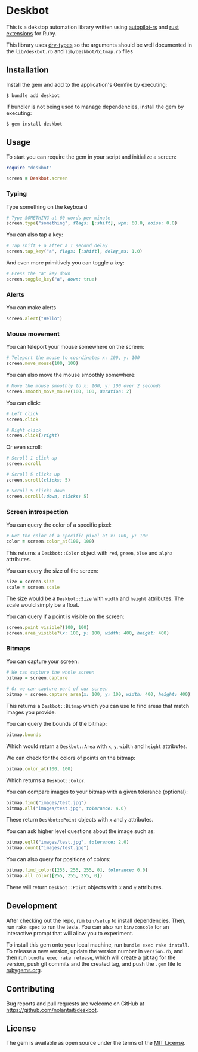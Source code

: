 # Deskbot

This is a dekstop automation library written using
[autopilot-rs](https://github.com/autopilot-rs) and
[rust extensions](https://bundler.io/blog/2023/01/31/rust-gem-skeleton.html)
for Ruby.

This library uses [dry-types](https://dry-rb.org/gems/dry-types/1.7/) so the
arguments should be well documented in
the `lib/deskbot.rb` and `lib/deskbot/bitmap.rb` files

## Installation

Install the gem and add to the application's Gemfile by executing:

    $ bundle add deskbot

If bundler is not being used to manage dependencies, install the gem by executing:

    $ gem install deskbot

## Usage

To start you can require the gem in your script and initialize a screen:

```ruby
require "deskbot"

screen = Deskbot.screen
```

### Typing

Type something on the keyboard

```ruby
# Type SOMETHING at 60 words per minute
screen.type("something", flags: [:shift], wpm: 60.0, noise: 0.0)
```

You can also tap a key:

```ruby
# Tap shift + a after a 1 second delay
screen.tap_key("a", flags: [:shift], delay_ms: 1.0)
```

And even more primitively you can toggle a key:

```ruby
# Press the "a" key down
screen.toggle_key("a", down: true)
```

### Alerts

You can make alerts

```ruby
screen.alert("Hello")
```

### Mouse movement

You can teleport your mouse somewhere on the screen:

```ruby
# Teleport the mouse to coordinates x: 100, y: 100
screen.move_mouse(100, 100)
```

You can also move the mouse smoothly somewhere:

```ruby
# Move the mouse smoothly to x: 100, y: 100 over 2 seconds
screen.smooth_move_mouse(100, 100, duration: 2)
```

You can click:

```ruby
# Left click
screen.click

# Right click
screen.click(:right)
```

Or even scroll:

```ruby
# Scroll 1 click up
screen.scroll

# Scroll 5 clicks up
screen.scroll(clicks: 5)

# Scroll 5 clicks down
screen.scroll(:down, clicks: 5)
```

### Screen introspection

You can query the color of a specific pixel:

```ruby
# Get the color of a specific pixel at x: 100, y: 100
color = screen.color_at(100, 100)
```

This returns a `Deskbot::Color` object with `red`, `green`, `blue` and `alpha`
attributes.

You can query the size of the screen:

```ruby
size = screen.size
scale = screen.scale
```

The size would be a `Deskbot::Size` with `width` and `height` attributes. The
scale would simply be a float.

You can query if a point is visible on the screen:

```ruby
screen.point_visible?(100, 100)
screen.area_visible?(x: 100, y: 100, width: 400, height: 400)
```

### Bitmaps

You can capture your screen:

```ruby
# We can capture the whole screen
bitmap = screen.capture

# Or we can capture part of our screen
bitmap = screen.capture_area(x: 100, y: 100, width: 400, height: 400)
```

This returns a `Deskbot::Bitmap` which you can use to find areas that match
images you provide.

You can query the bounds of the bitmap:

```ruby
bitmap.bounds
```

Which would return a `Deskbot::Area` with `x`, `y`, `width` and `height`
attributes.

We can check for the colors of points on the bitmap:

```ruby
bitmap.color_at(100, 100)
```

Which returns a `Deskbot::Color`.

You can compare images to your bitmap with a given tolerance (optional):

```ruby
bitmap.find("images/test.jpg")
bitmap.all("images/test.jpg", tolerance: 4.0)
```

These return `Deskbot::Point` objects with `x` and `y` attributes.

You can ask higher level questions about the image such as:

```ruby
bitmap.eql?("images/test.jpg", tolerance: 2.0)
bitmap.count("images/test.jpg")
```

You can also query for positions of colors:

```ruby
bitmap.find_color([255, 255, 255, 0], tolerance: 0.0)
bitmap.all_color([255, 255, 255, 0])
```

These will return `Deskbot::Point` objects with `x` and `y` attributes.

## Development

After checking out the repo, run `bin/setup` to install dependencies.
Then, run `rake spec` to run the tests. You can also run `bin/console` for
an interactive prompt that will allow you to experiment.

To install this gem onto your local machine, run `bundle exec rake install`.
To release a new version, update the version number in `version.rb`, and then
run `bundle exec rake release`, which will create a git tag for the version,
push git commits and the created tag, and push the `.gem` file
to [rubygems.org](https://rubygems.org).

## Contributing

Bug reports and pull requests are welcome on GitHub at https://github.com/nolantait/deskbot.

## License

The gem is available as open source under the terms of the [MIT License](https://opensource.org/licenses/MIT).
